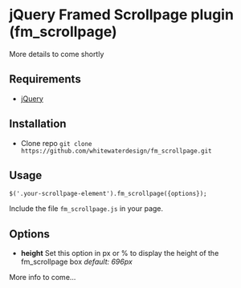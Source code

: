 # jQuery Framed Scrollpage plugin (fm_scrollpage)

More details to come shortly

## Requirements

- [jQuery](https://jquery.com/)

## Installation

- Clone repo `git clone https://github.com/whitewaterdesign/fm_scrollpage.git`

## Usage

```
$('.your-scrollpage-element').fm_scrollpage({options});
```

Include the file `fm_scrollpage.js` in your page.

## Options

- **height**
  Set this option in px or % to display the height of the fm_scrollpage box
  *default: 696px*

More info to come...